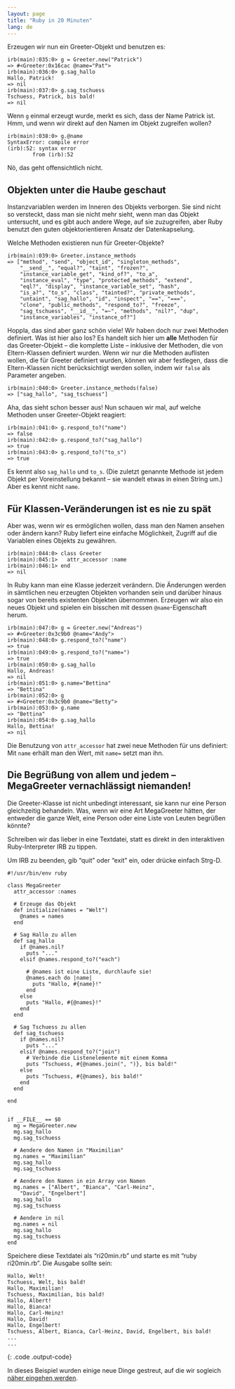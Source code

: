 ```yaml
---
layout: page
title: "Ruby in 20 Minuten"
lang: de
---
```


Erzeugen wir nun ein Greeter-Objekt und benutzen es:

    irb(main):035:0> g = Greeter.new("Patrick")
    => #<Greeter:0x16cac @name="Pat">
    irb(main):036:0> g.sag_hallo
    Hallo, Patrick!
    => nil
    irb(main):037:0> g.sag_tschuess
    Tschuess, Patrick, bis bald!
    => nil

Wenn `g` einmal erzeugt wurde, merkt es sich, dass der Name Patrick ist.
Hmm, und wenn wir direkt auf den Namen im Objekt zugreifen wollen?

    irb(main):038:0> g.@name
    SyntaxError: compile error
    (irb):52: syntax error
            from (irb):52

Nö, das geht offensichtlich nicht.

## Objekten unter die Haube geschaut

Instanzvariablen werden im Inneren des Objekts verborgen. Sie sind nicht
so versteckt, dass man sie nicht mehr sieht, wenn man das Objekt
untersucht, und es gibt auch andere Wege, auf sie zuzugreifen, aber Ruby
benutzt den guten objektorientieren Ansatz der Datenkapselung.

Welche Methoden existieren nun für Greeter-Objekte?

    irb(main):039:0> Greeter.instance_methods
    => ["method", "send", "object_id", "singleton_methods",
        "__send__", "equal?", "taint", "frozen?",
        "instance_variable_get", "kind_of?", "to_a",
        "instance_eval", "type", "protected_methods", "extend",
        "eql?", "display", "instance_variable_set", "hash",
        "is_a?", "to_s", "class", "tainted?", "private_methods",
        "untaint", "sag_hallo", "id", "inspect", "==", "===",
        "clone", "public_methods", "respond_to?", "freeze",
        "sag_tschuess", "__id__", "=~", "methods", "nil?", "dup",
        "instance_variables", "instance_of?"]

Hoppla, das sind aber ganz schön viele! Wir haben doch nur zwei Methoden
definiert. Was ist hier also los? Es handelt sich hier um **alle**
Methoden für das Greeter-Objekt – die komplette Liste – inklusive der
Methoden, die von Eltern-Klassen definiert wurden. Wenn wir nur die
Methoden auflisten wollen, die für Greeter definiert wurden, können wir
aber festlegen, dass die Eltern-Klassen nicht berücksichtigt werden
sollen, indem wir `false` als Parameter angeben.

    irb(main):040:0> Greeter.instance_methods(false)
    => ["sag_hallo", "sag_tschuess"]

Aha, das sieht schon besser aus! Nun schauen wir mal, auf welche
Methoden unser Greeter-Objekt reagiert:

    irb(main):041:0> g.respond_to?("name")
    => false
    irb(main):042:0> g.respond_to?("sag_hallo")
    => true
    irb(main):043:0> g.respond_to?("to_s")
    => true

Es kennt also `sag_hallo` und `to_s`. (Die zuletzt genannte Methode ist
jedem Objekt per Voreinstellung bekannt – sie wandelt etwas in einen
String um.) Aber es kennt nicht `name`.

## Für Klassen-Veränderungen ist es nie zu spät

Aber was, wenn wir es ermöglichen wollen, dass man den Namen ansehen
oder ändern kann? Ruby liefert eine einfache Möglichkeit, Zugriff auf
die Variablen eines Objekts zu gewähren.

    irb(main):044:0> class Greeter
    irb(main):045:1>   attr_accessor :name
    irb(main):046:1> end
    => nil

In Ruby kann man eine Klasse jederzeit verändern. Die Änderungen werden
in sämtlichen neu erzeugten Objekten vorhanden sein und darüber hinaus
sogar von bereits existenten Objekten übernommen. Erzeugen wir also ein
neues Objekt und spielen ein bisschen mit dessen `@name`-Eigenschaft
herum.

    irb(main):047:0> g = Greeter.new("Andreas")
    => #<Greeter:0x3c9b0 @name="Andy">
    irb(main):048:0> g.respond_to?("name")
    => true
    irb(main):049:0> g.respond_to?("name=")
    => true
    irb(main):050:0> g.sag_hallo
    Hallo, Andreas!
    => nil
    irb(main):051:0> g.name="Bettina"
    => "Bettina"
    irb(main):052:0> g
    => #<Greeter:0x3c9b0 @name="Betty">
    irb(main):053:0> g.name
    => "Bettina"
    irb(main):054:0> g.sag_hallo
    Hallo, Bettina!
    => nil

Die Benutzung von `attr_accessor` hat zwei neue Methoden für uns
definiert: Mit `name` erhält man den Wert, mit `name=` setzt man ihn.

## Die Begrüßung von allem und jedem – MegaGreeter vernachlässigt niemanden!

Die Greeter-Klasse ist nicht unbedingt interessant, sie kann nur eine
Person gleichzeitig behandeln. Was, wenn wir eine Art MegaGreeter
hätten, der entweder die ganze Welt, eine Person oder eine Liste von
Leuten begrüßen könnte?

Schreiben wir das lieber in eine Textdatei, statt es direkt in den
interaktiven Ruby-Interpreter IRB zu tippen.

Um IRB zu beenden, gib “quit” oder “exit” ein, oder drücke einfach
Strg-D.

    #!/usr/bin/env ruby
    
    class MegaGreeter
      attr_accessor :names
    
      # Erzeuge das Objekt
      def initialize(names = "Welt")
        @names = names
      end
    
      # Sag Hallo zu allen
      def sag_hallo
        if @names.nil?
          puts "..."
        elsif @names.respond_to?("each")
    
          # @names ist eine Liste, durchlaufe sie!
          @names.each do |name|
            puts "Hallo, #{name}!"
          end
        else
          puts "Hallo, #{@names}!"
        end
      end
    
      # Sag Tschuess zu allen
      def sag_tschuess
        if @names.nil?
          puts "..."
        elsif @names.respond_to?("join")
          # Verbinde die Listenelemente mit einem Komma
          puts "Tschuess, #{@names.join(", ")}, bis bald!"
        else
          puts "Tschuess, #{@names}, bis bald!"
        end
      end
    
    end
    
    
    if __FILE__ == $0
      mg = MegaGreeter.new
      mg.sag_hallo
      mg.sag_tschuess
    
      # Aendere den Namen in "Maximilian"
      mg.names = "Maximilian"
      mg.sag_hallo
      mg.sag_tschuess
    
      # Aendere den Namen in ein Array von Namen
      mg.names = ["Albert", "Bianca", "Carl-Heinz",
        "David", "Engelbert"]
      mg.sag_hallo
      mg.sag_tschuess
    
      # Aendere in nil
      mg.names = nil
      mg.sag_hallo
      mg.sag_tschuess
    end

Speichere diese Textdatei als “ri20min.rb” und starte es mit “ruby
ri20min.rb”. Die Ausgabe sollte sein:

    Hallo, Welt!
    Tschuess, Welt, bis bald!
    Hallo, Maximilian!
    Tschuess, Maximilian, bis bald!
    Hallo, Albert!
    Hallo, Bianca!
    Hallo, Carl-Heinz!
    Hallo, David!
    Hallo, Engelbert!
    Tschuess, Albert, Bianca, Carl-Heinz, David, Engelbert, bis bald!
    ...
    ...
{: .code .output-code}

In dieses Beispiel wurden einige neue Dinge gestreut, auf die wir
sogleich [näher eingehen werden](../4/).

